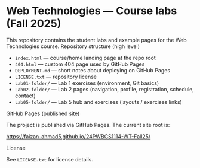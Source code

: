 # Web Technologies — Course labs (Fall 2025)

This repository contains the student labs and example pages for the Web Technologies course.
Repository structure (high level)

- `index.html` — course/home landing page at the repo root
- `404.html` — custom 404 page used by GitHub Pages
- `DEPLOYMENT.md` — short notes about deploying on GitHub Pages
- `LICENSE.txt` — repository license
- `Lab01-folder/` — Lab 1 exercises (environment, Git basics)
- `Lab02-folder/` — Lab 2 pages (navigation, profile, registration, schedule, contact)
- `Lab05-folder/` — Lab 5 hub and exercises (layouts / exercises links)

GitHub Pages (published site)

The project is published via GitHub Pages. The current site root is:

https://faizan-ahmad5.github.io/24PWBCS1114-WT-Fall25/

License

See `LICENSE.txt` for license details.
